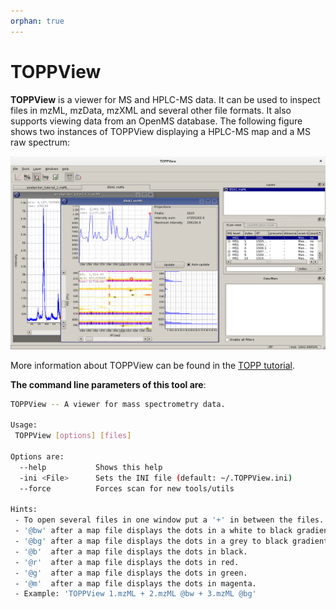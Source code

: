 ```yaml
---
orphan: true
---
```

TOPPView
=======

**TOPPView** is a viewer for MS and HPLC-MS data. It can be used to inspect files in mzML, mzData, mzXML and several other
file formats. It also supports viewing data from an OpenMS database. The following figure shows two instances of TOPPView
displaying a HPLC-MS map and a MS raw spectrum:

![TOPPView](../images/topp/TOPPView.png)

More information about TOPPView can be found in the [TOPP tutorial](../tutorials/TOPP/TOPP-tutorial.md).

**The command line parameters of this tool are**:

```bash
TOPPView -- A viewer for mass spectrometry data.

Usage:
 TOPPView [options] [files]

Options are:
  --help           Shows this help
  -ini <File>      Sets the INI file (default: ~/.TOPPView.ini)
  --force          Forces scan for new tools/utils

Hints:
 - To open several files in one window put a '+' in between the files.
 - '@bw' after a map file displays the dots in a white to black gradient.
 - '@bg' after a map file displays the dots in a grey to black gradient.
 - '@b'  after a map file displays the dots in black.
 - '@r'  after a map file displays the dots in red.
 - '@g'  after a map file displays the dots in green.
 - '@m'  after a map file displays the dots in magenta.
 - Example: 'TOPPView 1.mzML + 2.mzML @bw + 3.mzML @bg'
```
